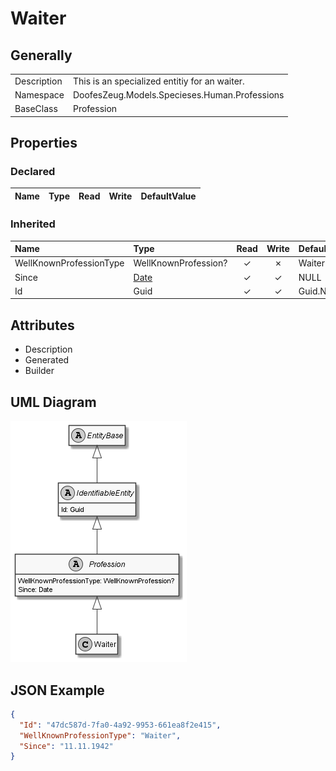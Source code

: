 ﻿# Waiter

## Generally

|||
|:-|:-|
|Description|This is an specialized entitiy for an waiter.|
|Namespace|DoofesZeug.Models.Specieses.Human.Professions|
|BaseClass|Profession|

## Properties

### Declared

|Name|Type|Read|Write|DefaultValue|
|:---|:---|:--:|:---:|:-----------|

### Inherited

|Name|Type|Read|Write|DefaultValue|
|:---|:---|:--:|:---:|:-----------|
|WellKnownProfessionType|WellKnownProfession?|&#x2713;|&#x2717;|Waiter|
|Since|[Date](../../Models/DoofesZeug.Models.DateAndTime/Date.md)|&#x2713;|&#x2713;|NULL|
|Id|Guid|&#x2713;|&#x2713;|Guid.NewGuid()|

## Attributes

- Description
- Generated
- Builder

## UML Diagram

![Waiter.png](./Waiter.png "Waiter")

## JSON Example

```json
{
  "Id": "47dc587d-7fa0-4a92-9953-661ea8f2e415",
  "WellKnownProfessionType": "Waiter",
  "Since": "11.11.1942"
}
```

